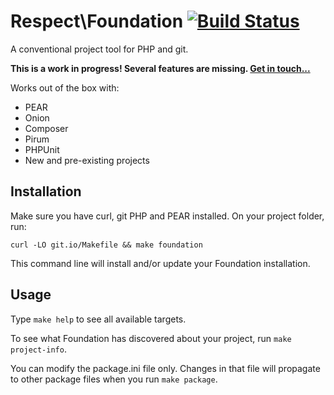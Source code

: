 Respect\Foundation [![Build Status](https://travis-ci.org/Respect/Foundation.png?branch=master)](https://travis-ci.org/Respect/Foundation)
==================

A conventional project tool for PHP and git.

**This is a work in progress! Several features are missing. [Get in touch...](https://github.com/Respect/Foundation/issues)**

Works out of the box with:

  * PEAR
  * Onion
  * Composer
  * Pirum
  * PHPUnit
  * New and pre-existing projects

Installation
------------

Make sure you have curl, git PHP and PEAR installed. On your project 
folder, run:

    curl -LO git.io/Makefile && make foundation

This command line will install and/or update your Foundation
installation.

Usage
-----

Type `make help` to see all available targets.

To see what Foundation has discovered about your project, run `make project-info`.

You can modify the package.ini file only. Changes in that file will
propagate to other package files when you run `make package`.
